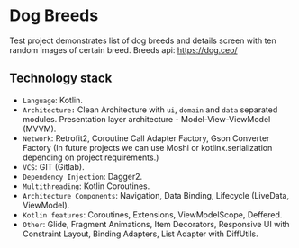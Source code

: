 # Dog Breeds

Test project demonstrates list of dog breeds and details screen with ten random images of certain breed. Breeds api: https://dog.ceo/

## Technology stack

  - `Language`: Kotlin.
  - `Architecture:` Clean Architecture with `ui`, `domain` and `data` separated modules. Presentation layer architecture - Model-View-ViewModel (MVVM).
  - `Network`: Retrofit2, Coroutine Call Adapter Factory, Gson Converter Factory (In future projects we can use Moshi or kotlinx.serialization depending on project requirements.)
  - `VCS`: GIT (Gitlab).
  - `Dependency Injection`: Dagger2.
  - `Multithreading`: Kotlin Coroutines.
  - `Architecture Components`: Navigation, Data Binding, Lifecycle (LiveData, ViewModel).
  - `Kotlin features`: Coroutines, Extensions, ViewModelScope, Deffered.
  - `Other`: Glide, Fragment Animations, Item Decorators, Responsive UI with Constraint Layout, Binding Adapters, List Adapter with DiffUtils. 
